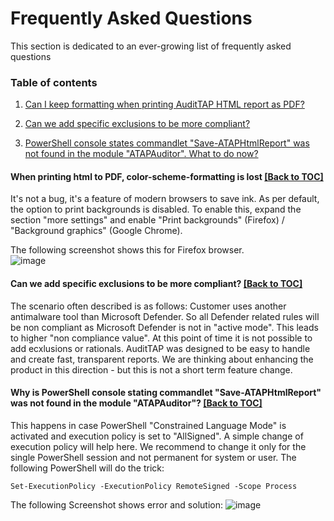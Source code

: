 # Frequently Asked Questions
This section is dedicated to an ever-growing list of frequently asked questions

### Table of contents

1. [Can I keep formatting when printing AuditTAP HTML report as PDF? ](https://github.com/fbprogmbh/Audit-Test-Automation/blob/master/FAQ/readme.md#when-printing-html-to-pdf-color-scheme-formatting-is-lost)

2. [Can we add specific exclusions to be more compliant?](https://github.com/fbprogmbh/Audit-Test-Automation/blob/master/FAQ/readme.md#Can-we-add-specific-exclusions-to-be-more-compliant)

3. [PowerShell console states commandlet "Save-ATAPHtmlReport" was not found in the module "ATAPAuditor". What to do now?](https://github.com/fbprogmbh/Audit-Test-Automation/blob/master/FAQ/readme.md#powershell-console-states-commandlet-save-ataphtmlreport-was-not-found-in-the-module-atapauditor-what-to-do-now)


#### When printing html to PDF, color-scheme-formatting is lost [[Back to TOC]](https://github.com/fbprogmbh/Audit-Test-Automation/blob/master/FAQ/readme.md#table-of-contents)

It's not a bug, it's a feature of modern browsers to save ink. As per default, the option to print backgrounds is disabled.
To enable this, expand the section "more settings" and enable "Print backgrounds" (Firefox) / "Background graphics" (Google Chrome).

The following screenshot shows this for Firefox browser.  
![image](https://github.com/fbprogmbh/Audit-Test-Automation/blob/master/FAQ/images/FAQ_print%20backgrounds.PNG)


#### Can we add specific exclusions to be more compliant? [[Back to TOC]](https://github.com/fbprogmbh/Audit-Test-Automation/blob/master/FAQ/readme.md#table-of-contents)

The scenario often described is as follows: Customer uses another antimalware tool than Microsoft Defender. So all Defender related rules will be non compliant as Microsoft Defender is not in "active mode". This leads to higher "non compliance value". 
At this point of time it is not possible to add ecxlusions or rationals. AuditTAP was designed to be easy to handle and create fast, transparent reports. We are thinking about enhancing the product in this direction - but this is not a short term feature change.

#### Why is PowerShell console stating commandlet "Save-ATAPHtmlReport" was not found in the module "ATAPAuditor"? [[Back to TOC]](https://github.com/fbprogmbh/Audit-Test-Automation/blob/master/FAQ/readme.md#table-of-contents)

This  happens in case PowerShell "Constrained Language Mode" is activated and execution policy is set to "AllSigned". A simple change of execution policy will help here. We recommend to change it only for the single PowerShell session and not permanent for system or user. The following PowerShell will do the trick:

```
Set-ExecutionPolicy -ExecutionPolicy RemoteSigned -Scope Process
```

The following Screenshot shows error and solution: 
![image](https://user-images.githubusercontent.com/23223285/216938169-b92200d4-645b-442c-8d00-de46328e75a0.png)

